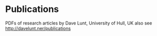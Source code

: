 Publications
============

PDFs of research articles by Dave Lunt, University of Hull, UK
also see http://davelunt.ner/publications
